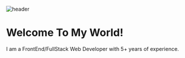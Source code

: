 ![header](https://drive.google.com/uc?export=download&id=15Ji1DnMm0BuOcMt8KNk8Ic4paGRhVc4v)
# Welcome To My World!
I am a FrontEnd/FullStack Web Developer with 5+ years of experience.
